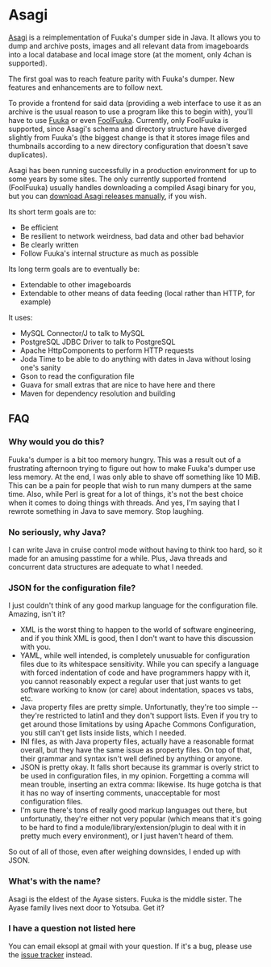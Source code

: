 # Asagi

[Asagi](http://eksopl.github.io/asagi/) is a reimplementation of Fuuka's dumper side in Java. It allows you to dump and archive posts, images and all relevant data from imageboards into a local database and local image store (at the moment, only 4chan is supported).

The first goal was to reach feature parity with Fuuka's dumper. New features and enhancements are to follow next.

To provide a frontend for said data (providing a web interface to use it as an archive is the usual reason to use a program like this to begin with), you'll have to use [Fuuka](/eksopl/fuuka) or even [FoolFuuka](/FoolCode/FoolFuuka). Currently, only FoolFuuka is supported, since Asagi's schema and directory structure have diverged slightly from Fuuka's (the biggest change is that it stores image files and thumbnails according to a new directory configuration that doesn't save duplicates).

Asagi has been running successfully in a production environment for up to some years by some sites. The only currently supported frontend (FoolFuuka) usually handles downloading a compiled Asagi binary for you, but you can [download Asagi releases manually](https://github.com/eksopl/asagi/releases/), if you wish.

Its short term goals are to:

* Be efficient
* Be resilient to network weirdness, bad data and other bad behavior
* Be clearly written
* Follow Fuuka's internal structure as much as possible

Its long term goals are to eventually be:

* Extendable to other imageboards
* Extendable to other means of data feeding (local rather than HTTP, for example)

It uses:

* MySQL Connector/J to talk to MySQL
* PostgreSQL JDBC Driver to talk to PostgreSQL
* Apache HttpComponents to perform HTTP requests
* Joda Time to be able to do anything with dates in Java without losing one's sanity
* Gson to read the configuration file
* Guava for small extras that are nice to have here and there
* Maven for dependency resolution and building

## FAQ

### Why would you do this?
Fuuka's dumper is a bit too memory hungry. This was a result out of a frustrating afternoon trying to figure out how to make Fuuka's dumper use less memory. At the end, I was only able to shave off something like 10 MiB. This can be a pain for people that wish to run many dumpers at the same time. Also, while Perl is great for a lot of things, it's not the best choice when it comes to doing things with threads. And yes, I'm saying that I rewrote something in Java to save memory. Stop laughing.

### No seriously, why Java?
I can write Java in cruise control mode without having to think too hard, so it made for an amusing passtime for a while. Plus, Java threads and concurrent data structures are adequate to what I needed.

### JSON for the configuration file?
I just couldn't think of any good markup language for the configuration file. Amazing, isn't it?

* XML is the worst thing to happen to the world of software engineering, and if you think XML is good, then I don't want to have this discussion with you.
* YAML, while well intended, is completely unusuable for configuration files due to its whitespace sensitivity. While you can specify a language with forced indentation of code and have programmers happy with it, you cannot reasonably expect a regular user that just wants to get software working to know (or care) about indentation, spaces vs tabs, etc.
* Java property files are pretty simple. Unfortunatly, they're too simple -- they're restricted to latin1 and they don't support lists. Even if you try to get around those limitations by using Apache Commons Configuration, you still can't get lists inside lists, which I needed.
* INI files, as with Java property files, actually have a reasonable format overall, but they have the same issue as property files. On top of that, their grammar and syntax isn't well defined by anything or anyone.
* JSON is pretty okay. It falls short because its grammar is overly strict to be used in configuration files, in my opinion. Forgetting a comma will mean trouble, inserting an extra comma: likewise. Its huge gotcha is that it has no way of inserting comments, unacceptable for most configuration files.
* I'm sure there's tons of really good markup languages out there, but unfortunatly, they're either not very popular (which means that it's going to be hard to find a module/library/extension/plugin to deal with it in pretty much every environment), or I just haven't heard of them.

So out of all of those, even after weighing downsides, I ended up with JSON.

### What's with the name?
Asagi is the eldest of the Ayase sisters. Fuuka is the middle sister. The Ayase family lives next door to Yotsuba. Get it?

### I have a question not listed here
You can email eksopl at gmail with your question. If it's a bug, please use the [issue tracker](/eksopl/asagi/issues) instead.
